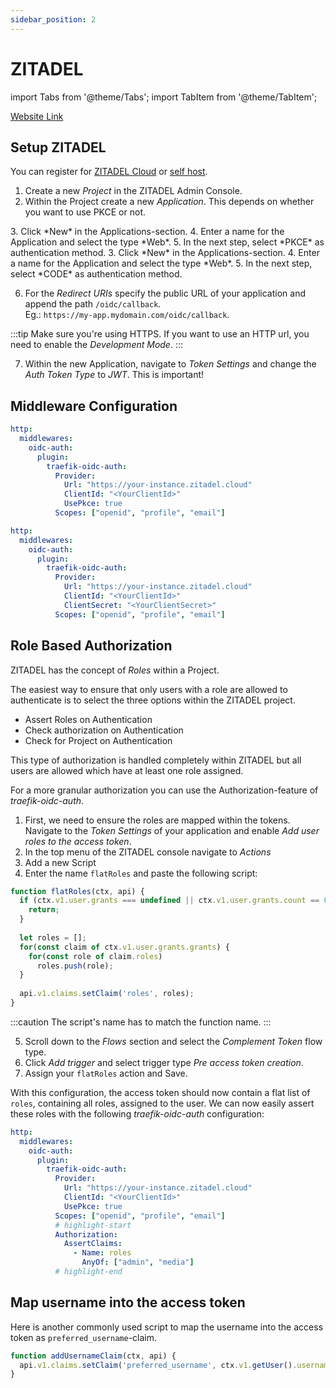 ```yaml
---
sidebar_position: 2
---
```


# ZITADEL

import Tabs from '@theme/Tabs';
import TabItem from '@theme/TabItem';

[Website Link](https://zitadel.com/)

## Setup ZITADEL

You can register for [ZITADEL Cloud](https://zitadel.com/signin) or [self host](https://zitadel.com/docs/self-hosting/deploy/overview).

1. Create a new *Project* in the ZITADEL Admin Console.
2. Within the Project create a new *Application*. This depends on whether you want to use PKCE or not.

<Tabs groupId="type">
  <TabItem value="pkce" label="With PKCE">
    3. Click *New* in the Applications-section.
    4. Enter a name for the Application and select the type *Web*.
    5. In the next step, select *PKCE* as authentication method.
  </TabItem>
  <TabItem value="no-pkce" label="Without PKCE">
    3. Click *New* in the Applications-section.
    4. Enter a name for the Application and select the type *Web*.
    5. In the next step, select *CODE* as authentication method.
  </TabItem>
</Tabs>

6. For the *Redirect URIs* specify the public URL of your application and append the path `/oidc/callback`.  
Eg.: `https://my-app.mydomain.com/oidc/callback`.

:::tip
Make sure you're using HTTPS. If you want to use an HTTP url, you need to enable the *Development Mode*.
:::

7. Within the new Application, navigate to *Token Settings* and change the *Auth Token Type* to *JWT*. This is important!

## Middleware Configuration

<Tabs groupId="type">
  <TabItem value="pkce" label="With PKCE">
  
```yml
http:
  middlewares:
    oidc-auth:
      plugin:
        traefik-oidc-auth:
          Provider:
            Url: "https://your-instance.zitadel.cloud"
            ClientId: "<YourClientId>"
            UsePkce: true
          Scopes: ["openid", "profile", "email"]
```

  </TabItem>
  <TabItem value="no-pkce" label="Without PKCE">
  
```yml
http:
  middlewares:
    oidc-auth:
      plugin:
        traefik-oidc-auth:
          Provider:
            Url: "https://your-instance.zitadel.cloud"
            ClientId: "<YourClientId>"
            ClientSecret: "<YourClientSecret>"
          Scopes: ["openid", "profile", "email"]
```

  </TabItem>
</Tabs>

## Role Based Authorization

ZITADEL has the concept of *Roles* within a Project.

The easiest way to ensure that only users with a role are allowed to authenticate is to select the three options within the ZITADEL project.
- Assert Roles on Authentication
- Check authorization on Authentication
- Check for Project on Authentication

This type of authorization is handled completely within ZITADEL but all users are allowed which have at least one role assigned.

For a more granular authorization you can use the Authorization-feature of *traefik-oidc-auth*.

1. First, we need to ensure the roles are mapped within the tokens. Navigate to the *Token Settings* of your application and enable *Add user roles to the access token*.
2. In the top menu of the ZITADEL console navigate to *Actions*
3. Add a new Script
4. Enter the name `flatRoles` and paste the following script:
```js
function flatRoles(ctx, api) {
  if (ctx.v1.user.grants === undefined || ctx.v1.user.grants.count == 0) {
    return;
  }
    
  let roles = [];
  for(const claim of ctx.v1.user.grants.grants) {
    for(const role of claim.roles)
      roles.push(role);
  }
    
  api.v1.claims.setClaim('roles', roles);
}
```

:::caution
The script's name has to match the function name.
:::

5. Scroll down to the *Flows* section and select the *Complement Token* flow type.
6. Click *Add trigger* and select trigger type *Pre access token creation*.
7. Assign your `flatRoles` action and Save.

With this configuration, the access token should now contain a flat list of `roles`, containing all roles, assigned to the user.
We can now easily assert these roles with the following *traefik-oidc-auth* configuration:

```yml
http:
  middlewares:
    oidc-auth:
      plugin:
        traefik-oidc-auth:
          Provider:
            Url: "https://your-instance.zitadel.cloud"
            ClientId: "<YourClientId>"
            UsePkce: true
          Scopes: ["openid", "profile", "email"]
          # highlight-start
          Authorization:
            AssertClaims:
              - Name: roles
                AnyOf: ["admin", "media"]
          # highlight-end
```

## Map username into the access token

Here is another commonly used script to map the username into the access token as `preferred_username`-claim.

```js
function addUsernameClaim(ctx, api) {
  api.v1.claims.setClaim('preferred_username', ctx.v1.getUser().username);
}
```
